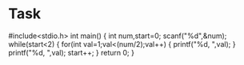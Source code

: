 # Task
#include<stdio.h>
int main()
{
int num,start=0;
scanf("%d",&num);
while(start<2)
{
    for(int val=1;val<(num/2);val++)
    {
    printf("%d, ",val);
    }
    printf("%d, ",val);
    start++;
}
return 0;
}
